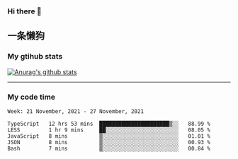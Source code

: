 ### Hi there 👋

## 一条懒狗
<!--
**kiss-me-quickly/kiss-me-quickly** is a ✨ _special_ ✨ repository because its `README.md` (this file) appears on your GitHub profile.

Here are some ideas to get you started:

- 🔭 I’m currently working on ...
- 🌱 I’m currently learning ...
- 👯 I’m looking to collaborate on ...
- 🤔 I’m looking for help with ...
- 💬 Ask me about ...
- 📫 How to reach me: ...
- 😄 Pronouns: ...
- ⚡ Fun fact: ...
-->


### My gtihub stats

[![Anurag's github stats](https://github-readme-stats.vercel.app/api?username=kiss-me-quickly)](https://github.com/anuraghazra/github-readme-stats)

***

### My code time

<!--START_SECTION:waka-->
```text
Week: 21 November, 2021 - 27 November, 2021

TypeScript   12 hrs 53 mins  ██████████████████████▒░░   88.99 % 
LESS         1 hr 9 mins     ██░░░░░░░░░░░░░░░░░░░░░░░   08.05 % 
JavaScript   8 mins          ▒░░░░░░░░░░░░░░░░░░░░░░░░   01.01 % 
JSON         8 mins          ▒░░░░░░░░░░░░░░░░░░░░░░░░   00.93 % 
Bash         7 mins          ▒░░░░░░░░░░░░░░░░░░░░░░░░   00.84 % 
```
<!--END_SECTION:waka-->

